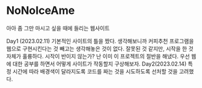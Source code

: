 # NoNoIceAme
 아아 좀 그만 마시고 싶을 때에 들리는 웹사이트

Day1 (2023.02.11)
기본적인 사이트의 틀을 짰다. 
생각해보니까 커피추천 프로그램을 웹으로 구현시킨다는 것 빼고는 생각해놓은 것이 없다.
잘못된 것 같지만, 시작을 한 것 자체가 훌륭하다. 시작이 반이지 않는가? 난 이미 이 프로젝트의 절반을 해냈다.
우선 웹에 대한 공부를 하면서 어떻게 사이트가 작동할지 구상해보자.
Day2(2023.02.14)
특정 시간에 따라 배경색이 달라지도록 코드를 짜는 것을 시도하도록 선처할 것을 고려했다.
